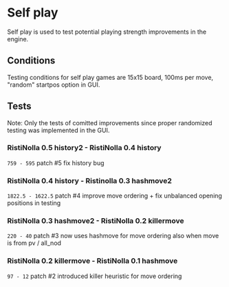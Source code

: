 # Self play
Self play is used to test potential playing strength improvements in the engine.

## Conditions
Testing conditions for self play games are 15x15 board, 100ms per move, "random" startpos option in GUI.

## Tests
Note: Only the tests of comitted improvements since proper randomized testing was implemented in the GUI.
### RistiNolla 0.5 history2 - RistiNolla 0.4 history
`759 - 595`
patch #5 fix history bug

### RistiNolla 0.4 history - Ristinolla 0.3 hashmove2
`1822.5 - 1622.5`
patch #4 improve move ordering + fix unbalanced opening positions in testing

### RistiNolla 0.3 hashmove2 - RistiNolla 0.2 killermove
`220 - 40` 
patch #3 now uses  hashmove for move ordering also when move is from pv / all_nod

### RistiNolla 0.2 killermove - RistiNolla 0.1 hashmove
`97 - 12` 
patch #2 introduced killer heuristic for move ordering
